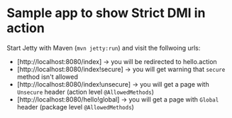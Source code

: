 # Sample app to show Strict DMI in action

Start Jetty with Maven (`mvn jetty:run`) and visit the follwoing urls:

 - [http://localhost:8080/index] -> you will be redirected to hello.action
 - [http://localhost:8080/index!secure] -> you will get warning that `secure` method isn't allowed
 - [http://localhost:8080/index!unsecure] -> you will get a page with `Unsecure` header (action level `@AllowedMethods`)
 - [http://localhost:8080/hello!global] -> you will get a page with `Global` header (package level `@AllowedMethods`)  
